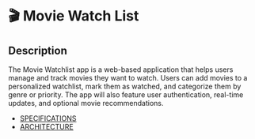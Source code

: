 <h1>🎬 Movie Watch List</h1>

<h2>Description</h2>
<p>The Movie Watchlist app is a web-based application that helps users manage and track movies they want to watch. Users can add movies to a personalized watchlist, mark them as watched, and categorize them by genre or priority. The app will also feature user authentication, real-time updates, and optional movie recommendations.</p>

 - [SPECIFICATIONS](https://github.com/GrandDadDan/Movie-Watchlist/blob/main/SPECIFICATION.md)
 - [ARCHITECTURE](https://github.com/GrandDadDan/Movie-Watchlist/blob/main/ARCHITECTURE.md)
